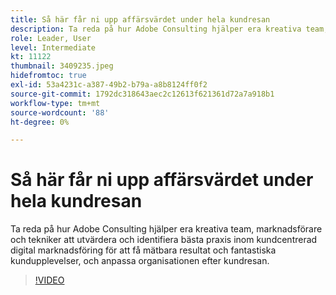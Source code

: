 ```yaml
---
title: Så här får ni upp affärsvärdet under hela kundresan
description: Ta reda på hur Adobe Consulting hjälper era kreativa team, marknadsförare och tekniker att utvärdera och identifiera bästa praxis inom kundcentrerad digital marknadsföring för att få mätbara resultat och fantastiska kundupplevelser, och anpassa organisationen efter kundresan.
role: Leader, User
level: Intermediate
kt: 11122
thumbnail: 3409235.jpeg
hidefromtoc: true
exl-id: 53a4231c-a387-49b2-b79a-a8b8124ff0f2
source-git-commit: 1792dc318643aec2c12613f621361d72a7a918b1
workflow-type: tm+mt
source-wordcount: '88'
ht-degree: 0%

---
```


# Så här får ni upp affärsvärdet under hela kundresan

Ta reda på hur Adobe Consulting hjälper era kreativa team, marknadsförare och tekniker att utvärdera och identifiera bästa praxis inom kundcentrerad digital marknadsföring för att få mätbara resultat och fantastiska kundupplevelser, och anpassa organisationen efter kundresan.

>[!VIDEO](https://video.tv.adobe.com/v/3409235/?quality=12&learn=on)
